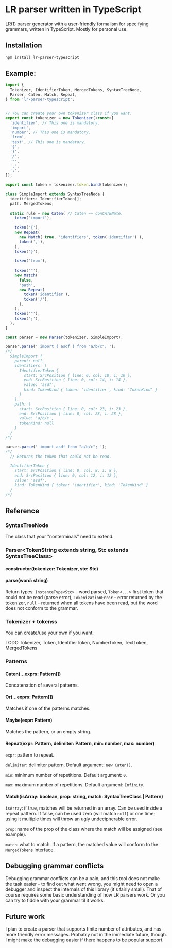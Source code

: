 # LR parser written in TypeScript
LR(1) parser generator with a user-friendly formalism for specifying grammars,
written in TypeScript. Mostly for personal use.

## Installation
```bash
npm install lr-parser-typescript
```

## Example:

```typescript
import {
  Tokenizer, IdentifierToken, MergedTokens, SyntaxTreeNode,
  Parser, Caten, Match, Repeat,
} from 'lr-parser-typescript';


// You can create your own tokenizer class if you want.
export const tokenizer = new Tokenizer(<const>[
  'identifier', // This one is mandatory.
  'import',
  'number', // This one is mandatory.
  'from',
  'text', // This one is mandatory.
  '{',
  '}',
  '/',
  '"',
  ',',
  ';',
]);

export const token = tokenizer.token.bind(tokenizer);

class SimpleImport extends SyntaxTreeNode {
  identifiers: IdentifierToken[];
  path: MergedTokens;
  
  static rule = new Caten( // Caten ~~ conCATENate.
    token('import'),
    
    token('{'),
    new Repeat(
      new Match( true, 'identifiers', token('identifier') ),
      token(','),
    ),
    token('}'),
    
    token('from'),
    
    token('"'),
    new Match(
      false,
      'path',
      new Repeat(
        token('identifier'),
        token('/'),
      ),
    ),
    token('"'),
    token(';'),
  );
}

const parser = new Parser(tokenizer, SimpleImport);

parser.parse(' import { asdf } from "a/b/c"; ');
/*/
  SimpleImport {
    parent: null,
    identifiers: [
      IdentifierToken {
        start: SrcPosition { line: 0, col: 10, i: 10 },
        end: SrcPosition { line: 0, col: 14, i: 14 },
        value: 'asdf',
        kind: TokenKind { token: 'identifier', kind: 'TokenKind' }
      }
    ],
    path: {
      start: SrcPosition { line: 0, col: 23, i: 23 },
      end: SrcPosition { line: 0, col: 28, i: 28 },
      value: 'a/b/c',
      tokenKind: null
    }
  }
/*/

parser.parse(' import asdf from "a/b/c"; ');
/*/
  // Returns the token that could not be read.
  
  IdentifierToken {
    start: SrcPosition { line: 0, col: 8, i: 8 },
    end: SrcPosition { line: 0, col: 12, i: 12 },
    value: 'asdf',
    kind: TokenKind { token: 'identifier', kind: 'TokenKind' }
  }
/*/

```

## Reference

### SyntaxTreeNode
The class that your "nonterminals" need to extend.

### Parser<TokenString extends string, Stc extends SyntaxTreeClass>

#### constructor(tokenizer: Tokenizer<TokenString>, stc: Stc)

#### parse(word: string)

Return types: `InstanceType<Stc>` - word parsed, `Token<...>` first token that
could not be read (parse error), `TokenizationError` - error returned by the
tokenizer, `null` - returned when all tokens have been read, but the word does
not conform to the grammar.

### Tokenizer + tokenss
You can create/use your own if you want.

TODO Tokenizer, Token, IdentifierToken, NumberToken, TextToken, MergedTokens

### Patterns
#### Caten(...exprs: Pattern[])
Concatenation of several patterns.

#### Or(...exprs: Pattern[])
Matches if one of the patterns matches.

#### Maybe(expr: Pattern)
Matches the pattern, or an empty string.

#### Repeat(expr: Pattern, delimiter: Pattern, min: number, max: number)

`expr`: pattern to repeat.

`delimiter`: delimiter pattern. Default argument: `new Caten()`.

`min`: minimum number of repetitions. Default argument: `0`.

`max`: maximum number of repetitions. Default argument: `Infinity`.

#### Match(isArray: boolean, prop: string, match: SyntaxTreeClass | Pattern)

`isArray`: if true, matches will be returned in an array. Can be used inside
a repeat pattern. If false, can be used zero (will match `null`) or one time;
using it multiple times will throw an ugly undecipherable error.

`prop`: name of the prop of the class where the match will be assigned (see example).

`match`: what to match. If a pattern, the matched value will conform to the
`MergedTokens` interface.

## Debugging grammar conflicts
Debugging grammar conflicts can be a pain, and this tool does not make the
task easier - to find out what went wrong, you might need to open a debugger
and inspect the internals of this library (it's fairly small). That of course
requires some basic understanding of how LR parsers work. Or you can try to fiddle
with your grammar til it works.

## Future work
I plan to create a parser that supports finite number of attributes, and has
more friendly error messages. Probably not in the immediate future, though.
I might make the debugging easier if there happens to be popular support.
